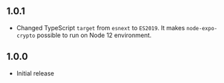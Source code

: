 ## 1.0.1

- Changed TypeScript `target` from `esnext` to `ES2019`. It makes `node-expo-crypto` possible to run on Node 12 environment.

## 1.0.0

- Initial release
